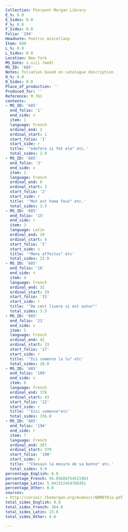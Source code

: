```yaml
---
Collection: Pierpont Morgan Library
E_%: 0.0
E_Sides: 0.0
F_%: 0.0
F_Sides: 0.0
Folia: '194'
Headnote: Poetric miscellany
Item: 699
L_%: 0.0
L_Sides: 0.0
Location: New York
MS_Date: s.xiii (med)
MS_ID: '685'
Notes: foliation based on catalogue description
O_%: 0.0
O_Sides: 0.0
Place_of_production: ''
Produced_for: ''
Reference: M 761
contents:
- MS_ID: '685'
  end_folio: '1'
  end_side: v
  item: 1
  language: French
  ordinal_end: 2
  ordinal_start: 1
  start_folio: '1'
  start_side: r
  title: '"edefere si fet ele" etc.'
  total_sides: 2.0
- MS_ID: '685'
  end_folio: '3'
  end_side: v
  item: 2
  language: French
  ordinal_end: 6
  ordinal_start: 3
  start_folio: '2'
  start_side: r
  title: '"Mut est home fous" etc.'
  total_sides: 3.5
- MS_ID: '685'
  end_folio: '15'
  end_side: r
  item: 3
  language: Latin
  ordinal_end: 29
  ordinal_start: 6
  start_folio: '3'
  start_side: v
  title: '"Mens affectus" etc'
  total_sides: 23.0
- MS_ID: '685'
  end_folio: '16'
  end_side: v
  item: 4
  language: French
  ordinal_end: 32
  ordinal_start: 29
  start_folio: '15'
  start_side: r
  title: '"De cest liuere si est autur"'
  total_sides: 3.5
- MS_ID: '685'
  end_folio: '21'
  end_side: v
  item: 5
  language: French
  ordinal_end: 42
  ordinal_start: 33
  start_folio: '17'
  start_side: r
  title: '"Ici comence la lu" etc'
  total_sides: 10.0
- MS_ID: '685'
  end_folio: '189'
  end_side: v
  item: 6
  language: French
  ordinal_end: 378
  ordinal_start: 43
  start_folio: '22'
  start_side: r
  title: '"Issi comense"etc'
  total_sides: 336.0
- MS_ID: '685'
  end_folio: '194'
  end_side: r
  item: 7
  language: French
  ordinal_end: 387
  ordinal_start: 379
  start_folio: '190'
  start_side: r
  title: '"Chesain la mesure de sa bonte" etc.'
  total_sides: 9.0
percentage_English: 0.0
percentage_French: 94.05684754521963
percentage_Latin: 5.943152454780361
percentage_Other: 0.0
sources:
- http://corsair.themorgan.org/msdescr/BBM0761a.pdf
total_sides_English: 0.0
total_sides_French: 364.0
total_sides_Latin: 23.0
total_sides_Other: 0.0

---
```

